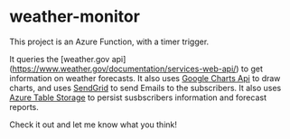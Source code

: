 # weather-monitor

This project is an Azure Function, with a timer trigger.

It queries the [weather.gov api]
(https://www.weather.gov/documentation/services-web-api/) to get information on weather forecasts.
It also uses [Google Charts Api](https://developers.google.com/chart/image/) to draw charts, and uses [SendGrid](https://sendgrid.com/) to send Emails to the subscribers.
It also uses [Azure Table Storage](https://azure.microsoft.com/en-us/services/storage/tables/) to persist susbscribers information and forecast reports.

Check it out and let me know what you think!
